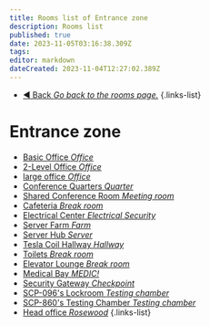 ```yaml
---
title: Rooms list of Entrance zone
description: Rooms list
published: true
date: 2023-11-05T03:16:38.309Z
tags: 
editor: markdown
dateCreated: 2023-11-04T12:27:02.389Z
---
```


- [:arrow_backward: Back *Go back to the rooms page.*](/en/game/rooms#zones)
{.links-list}
# Entrance zone
- [Basic Office *Office*](/en/game/rooms/basicoffices)
- [2-Level Office *Office*](/en/game/rooms/level2office)
- [large office *Office*](/en/game/rooms/largeoffice)
- [Conference Quarters *Quarter*](/en/game/rooms/coferencequarters)
- [Shared Conference Room *Meeting room*](/en/game/rooms/sharedconference)
- [Cafeteria *Break room*](/en/game/rooms/cafeteria)
- [Electrical Center *Electrical Security*](/en/game/rooms/eleccenter)
- [Server Farm *Farm*](/en/game/rooms/serverfarm)
- [Server Hub *Server*](/en/game/rooms/serverhub)
- [Tesla Coil Hallway *Hallway*](/en/game/rooms/tesla)
- [Toilets *Break room*](/en/game/rooms/toilets)
- [Elevator Lounge *Break room*](/en/game/rooms/elevator)
- [Medical Bay *MEDIC!*](/en/game/rooms/medicalbay)
- [Security Gateway *Checkpoint*](/en/game/rooms/checkpoint)
- [SCP-096's Lockroom *Testing chamber*](/en/game/rooms/096slockroom)
- [SCP-860's Testing Chamber *Testing chamber*](/en/game/rooms/860chamber)
- [Head office *Rosewood*](/en/game/rooms/headoffice)
{.links-list}